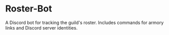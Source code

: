 # Roster-Bot
A Discord bot for tracking the guild's roster. Includes commands for armory links and Discord server identities.
